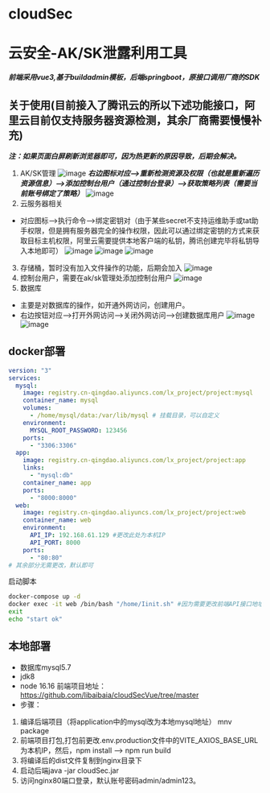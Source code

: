 # cloudSec
# 云安全-AK/SK泄露利用工具
***前端采用vue3,基于buildadmin模板，后端springboot，原接口调用厂商的SDK***
## 关于使用(目前接入了腾讯云的所以下述功能接口，阿里云目前仅支持服务器资源检测，其余厂商需要慢慢补充)
***注：如果页面白屏刷新浏览器即可，因为热更新的原因导致，后期会解决。***
1. AK/SK管理
![image](https://user-images.githubusercontent.com/108923559/232522170-4e0bf7ee-067c-4401-9ed1-f7f51abfe5a5.png)
***右边图标对应-->重新检测资源及权限（也就是重新遍历资源信息）-->添加控制台用户（通过控制台登录）-->获取策略列表（需要当前账号绑定了策略）***
![image](https://user-images.githubusercontent.com/108923559/232522409-0f63dac0-949f-4c62-9813-8fea0e1f4461.png)
2. 云服务器相关
- 对应图标-->执行命令-->绑定密钥对（由于某些secret不支持运维助手或tat助手权限，但是拥有服务器完全的操作权限，因此可以通过绑定密钥的方式来获取目标主机权限，阿里云需要提供本地客户端的私钥，腾讯创建完毕将私钥导入本地即可）
![image](https://user-images.githubusercontent.com/108923559/232520276-bd9e23fc-eab2-4af1-ad99-ecb5d3bb834c.png)
![image](https://user-images.githubusercontent.com/108923559/232520972-8deed19a-f5b2-4fdd-b5fd-156ea933ded7.png)
![image](https://user-images.githubusercontent.com/108923559/232521203-c0320ef8-0df3-4f3a-b9fe-c3afe8aaf5f7.png)
3. 存储桶，暂时没有加入文件操作的功能，后期会加入
![image](https://user-images.githubusercontent.com/108923559/232521771-cfb4230c-231f-4093-b433-e819eb7b5230.png)
4. 控制台用户，需要在ak/sk管理处添加控制台用户
![image](https://user-images.githubusercontent.com/108923559/232523622-87daeb12-21dc-49f6-a604-d02b41f0bc64.png)
5. 数据库
- 主要是对数据库的操作，如开通外网访问，创建用户。
- 右边按钮对应-->打开外网访问-->关闭外网访问-->创建数据库用户
![image](https://user-images.githubusercontent.com/108923559/232523914-4d6da393-e83c-46f2-8acf-48bc3cc2f4c6.png)
![image](https://user-images.githubusercontent.com/108923559/232524570-d9e42b57-edea-4031-b0a1-eadf1184daf2.png)

## docker部署
```yaml
version: "3"
services:
  mysql:
    image: registry.cn-qingdao.aliyuncs.com/lx_project/project:mysql
    container_name: mysql
    volumes:
      - /home/mysql/data:/var/lib/mysql # 挂载目录，可以自定义
    environment:
      MYSQL_ROOT_PASSWORD: 123456
    ports:
      - "3306:3306" 
  app:
    image: registry.cn-qingdao.aliyuncs.com/lx_project/project:app
    links:
      - "mysql:db"
    container_name: app
    ports:
      - "8000:8000"
  web:
    image: registry.cn-qingdao.aliyuncs.com/lx_project/project:web
    container_name: web
    environment:
      API_IP: 192.168.61.129 #更改此处为本机IP
      API_PORT: 8000
    ports:
      - "80:80"
# 其余部分无需更改，默认即可
```

启动脚本
```bash
docker-compose up -d
docker exec -it web /bin/bash "/home/Iinit.sh" #因为需要更改前端API接口地址，所以需要执行这个脚本，也可以docker-compose启动后进入容器手动执行
exit
echo "start ok"
```

## 本地部署
- 数据库mysql5.7
- jdk8
- node 16.16
前端项目地址：https://github.com/libaibaia/cloudSecVue/tree/master
- 步骤：
1. 编译后端项目（将application中的mysql改为本地mysql地址） mnv package
2. 前端项目打包,打包前更改.env.production文件中的VITE_AXIOS_BASE_URL为本机IP，然后，npm install --> npm run build
3. 将编译后的dist文件复制到nginx目录下
4. 启动后端java -jar cloudSec.jar
5. 访问nginx80端口登录，默认账号密码admin/admin123。
